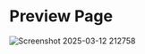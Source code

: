 <h1>Preview Page</h1>

![Screenshot 2025-03-12 212758](https://github.com/user-attachments/assets/f789ceee-fb8d-4709-b63e-c53996ef7673)
